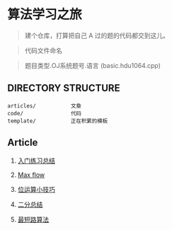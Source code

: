 算法学习之旅
===========

> 建个仓库，打算把自己 A 过的题的代码都交到这儿。

>代码文件命名

>题目类型.OJ系统题号.语言
(basic.hdu1064.cpp)

DIRECTORY STRUCTURE
-------------------

```
articles/           文章
code/               代码
template/           正在积累的模板
```

Article
--------
1. [入门练习总结](articles/gettingstarted.md)

2. [Max flow](articles/maxflow.md)

3. [位运算小技巧](articles/operation.md)

4. [二分总结](articles/binary_search.md)

5. [最短路算法](articles/shortest_path.md)
